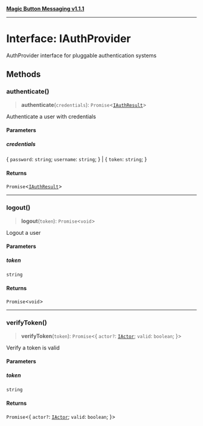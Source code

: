 [**Magic Button Messaging v1.1.1**](../README.md)

***

# Interface: IAuthProvider

AuthProvider interface for pluggable authentication systems

## Methods

### authenticate()

> **authenticate**(`credentials`): `Promise`\<[`IAuthResult`](IAuthResult.md)\>

Authenticate a user with credentials

#### Parameters

##### credentials

\{ `password`: `string`; `username`: `string`; \} | \{ `token`: `string`; \}

#### Returns

`Promise`\<[`IAuthResult`](IAuthResult.md)\>

***

### logout()

> **logout**(`token`): `Promise`\<`void`\>

Logout a user

#### Parameters

##### token

`string`

#### Returns

`Promise`\<`void`\>

***

### verifyToken()

> **verifyToken**(`token`): `Promise`\<\{ `actor?`: [`IActor`](IActor.md); `valid`: `boolean`; \}\>

Verify a token is valid

#### Parameters

##### token

`string`

#### Returns

`Promise`\<\{ `actor?`: [`IActor`](IActor.md); `valid`: `boolean`; \}\>
